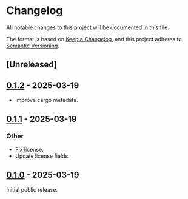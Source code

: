 # Changelog

All notable changes to this project will be documented in this file.

The format is based on [Keep a Changelog](https://keepachangelog.com/en/1.0.0/),
and this project adheres to [Semantic Versioning](https://semver.org/spec/v2.0.0.html).

## [Unreleased]

## [0.1.2](https://github.com/Paligo/regexml/compare/regexml-convert-perl-tests-v0.1.1...regexml-convert-perl-tests-v0.1.2) - 2025-03-19

- Improve cargo metadata.

## [0.1.1](https://github.com/Paligo/regexml/compare/regexml-convert-perl-tests-v0.1.0...regexml-convert-perl-tests-v0.1.1) - 2025-03-19

### Other

- Fix license.
- Update license fields.

## [0.1.0](https://github.com/Paligo/regexml/releases/tag/regexml-convert-perl-tests-v0.1.0) - 2025-03-19

Initial public release.
